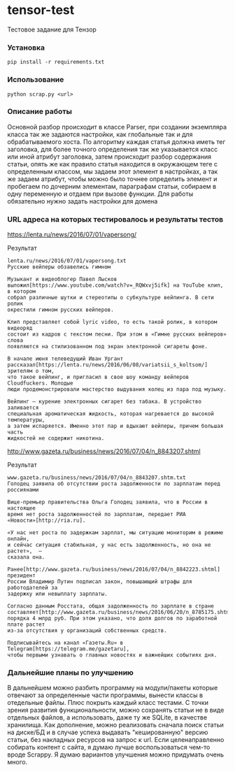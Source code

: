 # tensor-test
Тестовое задание для Тензор

### Установка

```
pip install -r requirements.txt
```

### Использование
```
python scrap.py <url>
```

### Описание работы
Основной разбор происходит в классе Parser, при создании экземпляра класса
так же задаются настройки, как глобальные так и для обрабатываемого хоста.
По алгоритму каждая статья должна иметь тег заголовка, для более точного
определения так же указывается класс или иной атрибут заголовка, затем
происходит разбор содержания статьи, опять же как правило статья находится
в окружающем теге с определенным классом, мы задаем этот элемент в 
настройках, а так же задаем атрибут, чтобы можно было точнее определить 
элемент и пробегаем по дочерним элементам, параграфам статьи, собираем 
в одну переменную и отдаем при вызове функции.
Для работы обязательно нужно задать настройки для домена

### URL адреса на которых тестировалось и результаты тестов
https://lenta.ru/news/2016/07/01/vapersong/

Результат
```
lenta.ru/news/2016/07/01/vapersong.txt
Русские вейперы обзавелись гимном

Музыкант и видеоблогер Павел Лысков
выложил[https://www.youtube.com/watch?v=_RQWxvj5ifk] на YouTube клип, в котором
собрал различные шутки и стереотипы о субкультуре вейпинга. В сети ролик
окрестили гимном русских вейперов.

Клип представляет собой lyric video, то есть такой ролик, в котором видеоряд
состоит из кадров с текстом песни. При этом в «Гимне русских вейперов» слова
появляются на стилизованном под экран электронной сигареты фоне.

В начале июня телеведущий Иван Ургант
рассказал[https://lenta.ru/news/2016/06/08/variatsii_s_koltsom/] зрителям о том,
что такое вейпинг, и пригласил в свое шоу команду вейперов Cloudfuckers. Молодые
люди продемонстрировали мастерство выдувания колец из пара под музыку.

Вейпинг — курение электронных сигарет без табака. В устройство заливается
специальная ароматическая жидкость, которая нагревается до высокой температуры,
а затем испаряется. Именно этот пар и вдыхают вейперы, причем большая часть
жидкостей не содержит никотина.
```

http://www.gazeta.ru/business/news/2016/07/04/n_8843207.shtml

Результат
```
www.gazeta.ru/business/news/2016/07/04/n_8843207.shtm.txt
Голодец заявила об отсутствии роста задолженности по зарплатам перед россиянами

Вице-премьер правительства Ольга Голодец заявила, что в России в настоящее
время нет роста задолженностей по зарплатам, передает РИА
«Новости»[http://ria.ru].

«У нас нет роста по задержкам зарплат, мы ситуацию мониторим в режиме онлайн,
и сейчас ситуация стабильная, у нас есть задолженность, но она не растет»,  —
сказала она.

Ранее[http://www.gazeta.ru/business/news/2016/07/04/n_8842223.shtml] президент
России Владимир Путин подписал закон, повышающий штрафы для работодателей за
задержку или невыплату зарплаты.

Согласно данным Росстата, общая задолженность по зарплате в стране
составляет[http://www.gazeta.ru/business/news/2016/06/20/n_8785175.shtml]
порядка 4 млрд руб. При этом указано, что доля долгов по заработной плате растет
из-за отсутствия у организаций собственных средств.

Подписывайтесь на канал «Газеты.Ru» в Telegram[https://telegram.me/gazetaru],
чтобы первыми узнавать о главных новостях и важнейших событиях дня.
```

### Дальнейшие планы по улучшению
В дальнейшем можно разбить программу на модули/пакеты которые отвечают 
за определенные части программы, вынести классы в отедельные файлы.
Плюс покрыть каждый класс тестами.
С точки зрения развития функциональности, можно сохранять статьи не в 
виде отдельных файлов, а использовать, даже ту же SQLite, в качестве 
хранилища.
Как дополнение, можно реализовать сначала поиск статьи на диске/БД и в 
случае успеха выдавать "кешированную" версию статьи, без накладных 
ресурсов на запрос к url.
Если целенаправленно собирать контент с сайта, я думаю лучше 
воспользоваться чем-то вроде Scrappy.
Я думаю вариантов улучшения можно придумать очень много.
